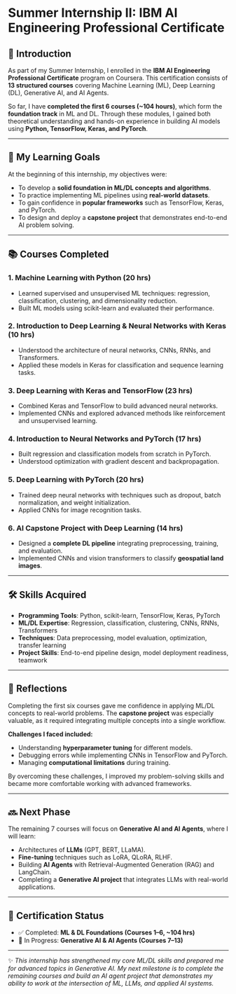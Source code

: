 # Summer Internship II: IBM AI Engineering Professional Certificate  

## 📌 Introduction  
As part of my Summer Internship, I enrolled in the **IBM AI Engineering Professional Certificate** program on Coursera. This certification consists of **13 structured courses** covering Machine Learning (ML), Deep Learning (DL), Generative AI, and AI Agents.  

So far, I have **completed the first 6 courses (~104 hours)**, which form the **foundation track** in ML and DL. Through these modules, I gained both theoretical understanding and hands-on experience in building AI models using **Python, TensorFlow, Keras, and PyTorch**.  

---

## 🎯 My Learning Goals  
At the beginning of this internship, my objectives were:  
- To develop a **solid foundation in ML/DL concepts and algorithms**.  
- To practice implementing ML pipelines using **real-world datasets**.  
- To gain confidence in **popular frameworks** such as TensorFlow, Keras, and PyTorch.  
- To design and deploy a **capstone project** that demonstrates end-to-end AI problem solving.  

---

## 📚 Courses Completed  

### 1. Machine Learning with Python (20 hrs)  
- Learned supervised and unsupervised ML techniques: regression, classification, clustering, and dimensionality reduction.  
- Built ML models using scikit-learn and evaluated their performance.  

### 2. Introduction to Deep Learning & Neural Networks with Keras (10 hrs)  
- Understood the architecture of neural networks, CNNs, RNNs, and Transformers.  
- Applied these models in Keras for classification and sequence learning tasks.  

### 3. Deep Learning with Keras and TensorFlow (23 hrs)  
- Combined Keras and TensorFlow to build advanced neural networks.  
- Implemented CNNs and explored advanced methods like reinforcement and unsupervised learning.  

### 4. Introduction to Neural Networks and PyTorch (17 hrs)  
- Built regression and classification models from scratch in PyTorch.  
- Understood optimization with gradient descent and backpropagation.  

### 5. Deep Learning with PyTorch (20 hrs)  
- Trained deep neural networks with techniques such as dropout, batch normalization, and weight initialization.  
- Applied CNNs for image recognition tasks.  

### 6. AI Capstone Project with Deep Learning (14 hrs)  
- Designed a **complete DL pipeline** integrating preprocessing, training, and evaluation.  
- Implemented CNNs and vision transformers to classify **geospatial land images**.  

---

## 🛠 Skills Acquired  
- **Programming Tools**: Python, scikit-learn, TensorFlow, Keras, PyTorch  
- **ML/DL Expertise**: Regression, classification, clustering, CNNs, RNNs, Transformers  
- **Techniques**: Data preprocessing, model evaluation, optimization, transfer learning  
- **Project Skills**: End-to-end pipeline design, model deployment readiness, teamwork  

---

## 🌟 Reflections  
Completing the first six courses gave me confidence in applying ML/DL concepts to real-world problems. The **capstone project** was especially valuable, as it required integrating multiple concepts into a single workflow.  

**Challenges I faced included:**  
- Understanding **hyperparameter tuning** for different models.  
- Debugging errors while implementing CNNs in TensorFlow and PyTorch.  
- Managing **computational limitations** during training.  

By overcoming these challenges, I improved my problem-solving skills and became more comfortable working with advanced frameworks.  

---

## 🔜 Next Phase  
The remaining 7 courses will focus on **Generative AI and AI Agents**, where I will learn:  
- Architectures of **LLMs** (GPT, BERT, LLaMA).  
- **Fine-tuning** techniques such as LoRA, QLoRA, RLHF.  
- Building **AI Agents** with Retrieval-Augmented Generation (RAG) and LangChain.  
- Completing a **Generative AI project** that integrates LLMs with real-world applications.  

---

## 📜 Certification Status  
- ✅ Completed: **ML & DL Foundations (Courses 1–6, ~104 hrs)**  
- 🔄 In Progress: **Generative AI & AI Agents (Courses 7–13)**  

---

✨ *This internship has strengthened my core ML/DL skills and prepared me for advanced topics in Generative AI. My next milestone is to complete the remaining courses and build an AI agent project that demonstrates my ability to work at the intersection of ML, LLMs, and applied AI systems.*  
